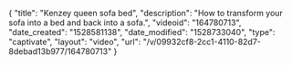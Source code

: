 {
    "title": "Kenzey queen sofa bed",
    "description": "How to transform your sofa into a bed and back into a sofa.",
    "videoid": "164780713",
    "date_created": "1528581138",
    "date_modified": "1528733040",
    "type": "captivate",
    "layout": "video",
    "url": "\/v\/09932cf8-2cc1-4110-82d7-8debad13b977\/164780713"
}